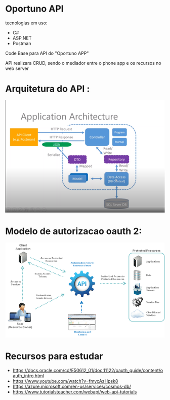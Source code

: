 # Oportuno API

tecnologias em uso:
  - C#
  - ASP.NET
  - Postman


Code Base para API do "Oportuno APP"



API realizara CRUD, sendo o mediador entre o phone app e os recursos no web server

# Arquitetura do API :

![Test Image 1](ARCHITECTURE.PNG)


# Modelo de autorizacao oauth 2:

![Test Image 2](oauth_gateway.png)


# Recursos para estudar
- https://docs.oracle.com/cd/E50612_01/doc.11122/oauth_guide/content/oauth_intro.html
- https://www.youtube.com/watch?v=fmvcAzHpsk8
- https://azure.microsoft.com/en-us/services/cosmos-db/
- https://www.tutorialsteacher.com/webapi/web-api-tutorials
